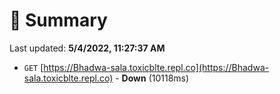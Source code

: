 # 📖 Summary
Last updated: **5/4/2022, 11:27:37 AM**

- `GET` [https://Bhadwa-sala.toxicblte.repl.co](https://Bhadwa-sala.toxicblte.repl.co) - **Down** (10118ms)
